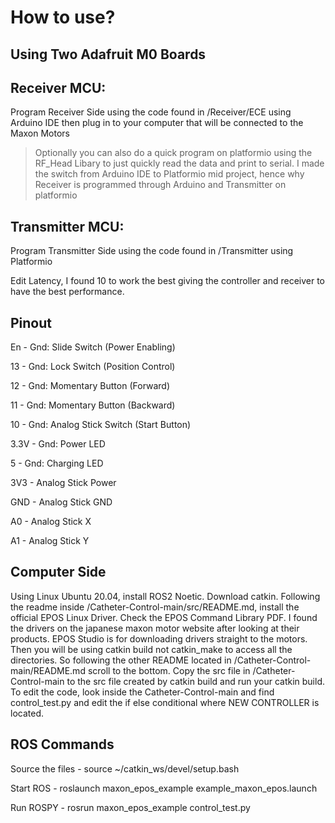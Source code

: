 # How to use?

## Using Two Adafruit M0 Boards

## Receiver MCU:

Program Receiver Side using the code found in /Receiver/ECE using Arduino IDE then plug in to your computer that will be connected to the Maxon Motors

> Optionally you can also do a quick program on platformio using the RF_Head Libary to just quickly read the data and print to serial. I made the switch from Arduino IDE to Platformio mid project, hence why Receiver is programmed through Arduino and Transmitter on platformio

## Transmitter MCU:

Program Transmitter Side using the code found in /Transmitter using Platformio

Edit Latency, I found 10 to work the best giving the controller and receiver to have the best performance.

## Pinout

En - Gnd: Slide Switch (Power Enabling)

13 - Gnd: Lock Switch (Position Control)

12 - Gnd: Momentary Button (Forward)

11 - Gnd: Momentary Button (Backward)

10 - Gnd: Analog Stick Switch (Start Button)

3.3V - Gnd: Power LED

5 - Gnd: Charging LED

3V3 - Analog Stick Power

GND - Analog Stick GND

A0 - Analog Stick X

A1 - Analog Stick Y

## Computer Side

Using Linux Ubuntu 20.04, install ROS2 Noetic. Download catkin. Following the readme inside /Catheter-Control-main/src/README.md, install the official EPOS Linux Driver. Check the EPOS Command Library PDF. I found the drivers on the japanese maxon motor website after looking at their products. EPOS Studio is for downloading drivers straight to the motors. Then you will be using catkin build not catkin_make to access all the directories. So following the other README located in /Catheter-Control-main/README.md scroll to the bottom. Copy the src file in /Catheter-Control-main to the src file created by catkin build and run your catkin build. To edit the code, look inside the Catheter-Control-main and find control_test.py and edit the if else conditional where NEW CONTROLLER is located.

## ROS Commands

Source the files -
source ~/catkin_ws/devel/setup.bash

Start ROS -
roslaunch maxon_epos_example example_maxon_epos.launch

Run ROSPY -
rosrun maxon_epos_example control_test.py
